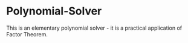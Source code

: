 # Polynomial-Solver
This is an elementary polynomial solver - it is a practical application of Factor Theorem.
